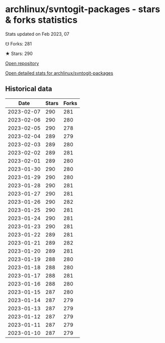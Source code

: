 # archlinux/svntogit-packages - stars & forks statistics

Stats updated on Feb 2023, 07

☋ Forks: 281

★ Stars: 290

[Open repository](https://github.com/archlinux/svntogit-packages)

[Open detailed stats for archlinux/svntogit-packages](https://reviewgithub.com/rep/archlinux/svntogit-packages)

## Historical data
| Date | Stars | Forks |
|------|-------|-------|
| 2023-02-07 | 290 | 281 | 
| 2023-02-06 | 290 | 280 | 
| 2023-02-05 | 290 | 278 | 
| 2023-02-04 | 289 | 279 | 
| 2023-02-03 | 289 | 280 | 
| 2023-02-02 | 289 | 281 | 
| 2023-02-01 | 289 | 280 | 
| 2023-01-30 | 290 | 280 | 
| 2023-01-29 | 290 | 280 | 
| 2023-01-28 | 290 | 281 | 
| 2023-01-27 | 290 | 281 | 
| 2023-01-26 | 290 | 282 | 
| 2023-01-25 | 290 | 281 | 
| 2023-01-24 | 290 | 281 | 
| 2023-01-23 | 290 | 281 | 
| 2023-01-22 | 289 | 281 | 
| 2023-01-21 | 289 | 282 | 
| 2023-01-20 | 289 | 281 | 
| 2023-01-19 | 288 | 280 | 
| 2023-01-18 | 288 | 280 | 
| 2023-01-17 | 288 | 281 | 
| 2023-01-16 | 288 | 280 | 
| 2023-01-15 | 287 | 280 | 
| 2023-01-14 | 287 | 279 | 
| 2023-01-13 | 287 | 279 | 
| 2023-01-12 | 287 | 279 | 
| 2023-01-11 | 287 | 279 | 
| 2023-01-10 | 287 | 279 | 

